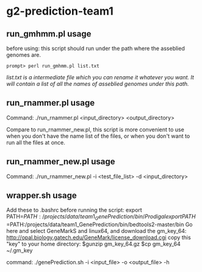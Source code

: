 # g2-prediction-team1

## run_gmhmm.pl usage
before using:
this script should run under the path where the asseblied genomes are.

`prompt> perl run_gmhmm.pl list.txt`

*list.txt is a intermediate file which you can rename it whatever you want. It will contain a list of all the names of asseblied genomes under this path.*




## run_rnammer.pl usage
Command:
./run_rnammer.pl <input_directory> <output_directory> <number of input files you want to run>

Compare to run_rnammer_new.pl, this script is more convenient to use when you don't have the name list of the files, or when you don't want to run all the files at once.

## run_rnammer_new.pl usage
Command:
./run_rnammer_new.pl -i <test_file_list> -d <input_directory>

## wrapper.sh usage
Add these to .bashrc before running the script:
export PATH=$PATH:/projects/data/team1_GenePrediction/bin/Prodigal
export PATH=$PATH:/projects/data/team1_GenePrediction/bin/bedtools2-master/bin
Go here and select GeneMarkS and linux64, and download the gm_key_64: http://opal.biology.gatech.edu/GeneMark/license_download.cgi
copy this "key" to your home directory: 
$gunzip gm_key_64.gz
$cp gm_key_64 ~/.gm_key

command:
./genePrediction.sh -i <input_file> -o <output_file> -h <help>
